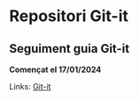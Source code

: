 # Repositori Git-it

## Seguiment guia Git-it 

**Començat el 17/01/2024**

Links:
   [Git-it](http://jlord.us/git-it/index.html "Guia en anglès sobre us del Git-it")

